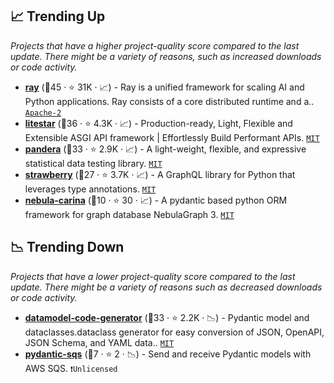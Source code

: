 ## 📈 Trending Up

_Projects that have a higher project-quality score compared to the last update. There might be a variety of reasons, such as increased downloads or code activity._

- <b><a href="https://github.com/ray-project/ray">ray</a></b> (🥇45 ·  ⭐ 31K · 📈) - Ray is a unified framework for scaling AI and Python applications. Ray consists of a core distributed runtime and a.. <code><a href="http://bit.ly/3nYMfla">Apache-2</a></code>
- <b><a href="https://github.com/litestar-org/litestar">litestar</a></b> (🥉36 ·  ⭐ 4.3K · 📈) - Production-ready, Light, Flexible and Extensible ASGI API framework | Effortlessly Build Performant APIs. <code><a href="http://bit.ly/34MBwT8">MIT</a></code>
- <b><a href="https://github.com/unionai-oss/pandera">pandera</a></b> (🥇33 ·  ⭐ 2.9K · 📈) - A light-weight, flexible, and expressive statistical data testing library. <code><a href="http://bit.ly/34MBwT8">MIT</a></code>
- <b><a href="https://github.com/strawberry-graphql/strawberry">strawberry</a></b> (🥇27 ·  ⭐ 3.7K · 📈) - A GraphQL library for Python that leverages type annotations. <code><a href="http://bit.ly/34MBwT8">MIT</a></code>
- <b><a href="https://github.com/nebula-contrib/nebula-carina">nebula-carina</a></b> (🥇10 ·  ⭐ 30 · 📈) - A pydantic based python ORM framework for graph database NebulaGraph 3. <code><a href="http://bit.ly/34MBwT8">MIT</a></code>

## 📉 Trending Down

_Projects that have a lower project-quality score compared to the last update. There might be a variety of reasons such as decreased downloads or code activity._

- <b><a href="https://github.com/koxudaxi/datamodel-code-generator">datamodel-code-generator</a></b> (🥇33 ·  ⭐ 2.2K · 📉) - Pydantic model and dataclasses.dataclass generator for easy conversion of JSON, OpenAPI, JSON Schema, and YAML data.. <code><a href="http://bit.ly/34MBwT8">MIT</a></code>
- <b><a href="https://github.com/andrewthetechie/pydantic-sqs">pydantic-sqs</a></b> (🥈7 ·  ⭐ 2 · 📉) - Send and receive Pydantic models with AWS SQS. <code>❗Unlicensed</code>

